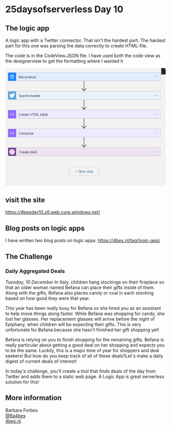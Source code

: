 # 25daysofserverless Day 10

## The logic app

A logic app with a Twitter connector. That isn't the hardest part.
The hardest part for this one was parsing the data correctly to create HTML-file.

The code is in the CodeView.JSON file.
I have used both the code view as the designerview to get the formatting where I wanted it

![flow.png](./flow.png)

## visit the site

<https://4besday10.z6.web.core.windows.net/>

## Blog posts on logic apps

I have written two blog posts on logic apps:
<https://4bes.nl/tag/logic-app/>

## The Challenge

### Daily Aggregated Deals

*Tuesday, 10 December*
In Italy, children hang stockings on their fireplace so that an older woman named Befana can place their gifts inside of them. Along with the gifts, Befana also places candy or coal in each stocking based on how good they were that year.

This year has been really busy for Befana so she hired you as an assistant to help move things along faster. While Befana was shopping for candy, she lost her glasses. Her replacement glasses will arrive before the night of Epiphany, when children will be expecting their gifts. This is very unfortunate for Befana because she hasn't finished her gift shopping yet!

Befana is relying on you to finish shopping for the remaining gifts. Befana is really particular about getting a good deal on her shopping and expects you to be the same. Luckily, this is a major time of year for shoppers and deal seekers! But how do you keep track of all of these deals?Let's make a daily digest of current deals of interest!

In today's challenge, you'll create a tool that finds deals of the day from Twitter and adds them to a static web page. A Logic App is great serverless solution for this!

## More information


Barbara Forbes  
[@Ba4bes](https://www.twitter.com/ba4bes)  
[4bes.nl](https://4bes.nl)   
